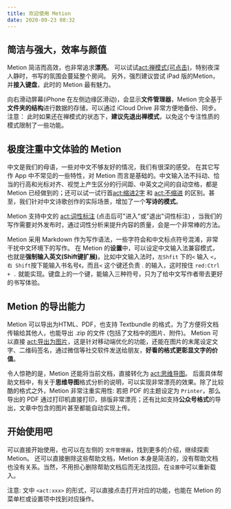 ```yaml
---
title: 欢迎使用 Metion
date: 2020-09-23 08:32
---
```

## 简洁与强大，效率与颜值
Metion 简洁而高效，也非常追求**漂亮**。
可以试试<act:禅模式(可点击)>，特别夜深人静时，书写的氛围会蔓延整个房间。
另外，强烈建议尝试 iPad 版的Metion， 并**接入键盘**，此时的 Metion 最有魅力。
 
向右滑动屏幕(iPhone 在左侧边缘区滑动)，会显示**文件管理器**，Metion 完全基于**文件夹的结构**进行数据的存储，可以通过 iCloud Drive 非常方便地备份、同步。
注意： 此时如果还在禅模式的状态下，**建议先退出禅模式**，以免这个专注性质的模式限制了一些功能。

## 极度注重中文体验的 Metion 
中文是我们的母语，一些对中文不够友好的情况，我们有很深的感受。
在其它写作 App 中不常见的一些特性，对 Metion 而言是基础的。中文输入法不抖动、恰当的行高和光标对齐、视觉上产生区分的行间距、中英文之间的自动空格，都是 Metion 已经做到的；还可以试一试行首<act:缩进2字> 和 <act:不缩进> 的区别。甚至，我们针对中文诗歌创作的实际场景，增加了一个**写诗的模式**。

Metion 支持中文的 <act:词性标注> (点击后可"进入"或"退出"词性标注) ，当我们的写作需要对外发布时，通过词性分析来提升内容的质量，会是一个非常棒的方法。

Metion 采用 Markdown 作为写作语法，一些字符会和中文标点符号混淆，非常干扰中文环境下的写作。
在 Metion 的**设置**中，可以设定中文输入法兼容模式，也就是**强制输入英文(Shift键扩展)**。比如中文输入法时，`左Shfit` 下的`<` 输入 `<`，`右 Shift`按下能输入书名号`《`，而且`<` 这个键还负责 . 的输入，这时按住 `red:Ctrl + .` 就能实现。键盘上的一个键，能输入三种符号，只为了给中文写作者带去更好的书写体验。

## Metion 的导出能力
Metion 可以导出为HTML、PDF，也支持 Textbundle 的格式，为了方便将文档传输给其他人，也能导出 .zip 的文件 (包括了文档中的图片、附件)。
Metion 可以直接 <act:导出为图片>，这是针对移动端优化的功能，还能在图片的末尾设定文字、二维码签名，通过微信等社交软件发送给朋友，**好看的格式更彰显文字的价值**。

令人惊艳的是，Metion 还能将当前文档，直接转化为 <act:思维导图>。
后面具体帮助文档中，有关于**思维导图**格式分析的说明，可以实现非常漂亮的效果。除了比较酷的格式之外，Metion 非常注重实用性: 若把 PDF 的主题设定为 `Printer`，那么导出的 PDF 通过打印机直接打印，排版非常漂亮；还有比如支持**公众号格式**的导出，文章中包含的图片甚至都能自动实现上传。

## 开始使用吧
可以直接开始使用，也可以在左侧的 `文件管理器`，找到更多的介绍，继续探索 Metion。
还可以直接删除这些帮助文档，Metion 本身是简洁的，没有帮助文档也没有关系。当然，不用担心删除帮助文档后而无法找回，在`设置`中可以重新载入。

注意: 文中 `<act:xxx>` 的形式，可以直接点击打开对应的功能，也能在 Metion 的菜单栏或设置项中找到对应操作。
